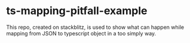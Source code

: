 # ts-mapping-pitfall-example
This repo, created on stackblitz, is used to show what can happen while mapping from JSON to typescript object in a too simply way.